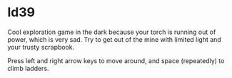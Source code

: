 # ld39
Cool exploration game in the dark because your torch is running out of power, which is very sad. Try to get out of the mine with limited light and your trusty scrapbook.

Press left and right arrow keys to move around, and space (repeatedly) to climb ladders.